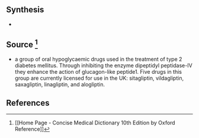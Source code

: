 ## Synthesis
- 
## Source [^1]
- a group of oral hypoglycaemic drugs used in the treatment of type 2 diabetes mellitus. Through inhibiting the enzyme dipeptidyl peptidase-IV they enhance the action of glucagon-like peptide1. Five drugs in this group are currently licensed for use in the UK: sitagliptin, vildagliptin, saxagliptin, linagliptin, and alogliptin.
## References

[^1]: [[Home Page - Concise Medical Dictionary 10th Edition by Oxford Reference]]
